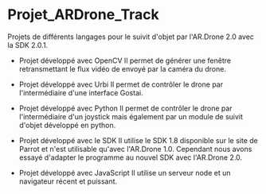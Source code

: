 Projet_ARDrone_Track
====================

Projets de différents langages pour le suivit d'objet par l'AR.Drone 2.0 avec la SDK 2.0.1.

- Projet développé avec OpenCV 
Il permet de générer une fenêtre retransmettant le flux vidéo de envoyé par la caméra du drone.

- Projet développé avec Urbi
Il permet de contrôler le drone par l'intermédiaire d'une interface Gostai.

- Projet développé avec Python
Il permet de contrôler le drone par l'intermédiaire d'un joystick mais également par un module de suivit d'objet développé en python.

- Projet développé avec le SDK
Il utilise le SDK 1.8 disponible sur le site de Parrot et n'est utilisable qu'avec l'AR.Drone 1.0. Cependant nous avons essayé d'adapter le programme au nouvel SDK avec l'AR.Drone 2.0.

- Projet développé avec JavaScript
Il utilise un serveur node et un navigateur récent et puissant.
